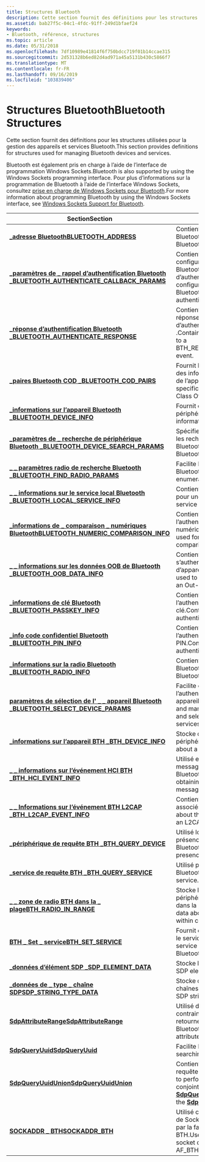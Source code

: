 ```yaml
---
title: Structures Bluetooth
description: Cette section fournit des définitions pour les structures utilisées pour la gestion des appareils et services Bluetooth.
ms.assetid: bab27f5c-04c1-4fdc-91ff-249d1bfaef24
keywords:
- Bluetooth, référence, structures
ms.topic: article
ms.date: 05/31/2018
ms.openlocfilehash: 7df10989e41814f6f750bdcc719f01b14ccae315
ms.sourcegitcommit: 2d531328b6ed82d4ad971a45a5131b430c5866f7
ms.translationtype: MT
ms.contentlocale: fr-FR
ms.lasthandoff: 09/16/2019
ms.locfileid: "103839406"
---
```

# <a name="bluetooth-structures"></a><span data-ttu-id="3ff3b-104">Structures Bluetooth</span><span class="sxs-lookup"><span data-stu-id="3ff3b-104">Bluetooth Structures</span></span>

<span data-ttu-id="3ff3b-105">Cette section fournit des définitions pour les structures utilisées pour la gestion des appareils et services Bluetooth.</span><span class="sxs-lookup"><span data-stu-id="3ff3b-105">This section provides definitions for structures used for managing Bluetooth devices and services.</span></span>

<span data-ttu-id="3ff3b-106">Bluetooth est également pris en charge à l’aide de l’interface de programmation Windows Sockets.</span><span class="sxs-lookup"><span data-stu-id="3ff3b-106">Bluetooth is also supported by using the Windows Sockets programming interface.</span></span> <span data-ttu-id="3ff3b-107">Pour plus d’informations sur la programmation de Bluetooth à l’aide de l’interface Windows Sockets, consultez [prise en charge de Windows Sockets pour Bluetooth](windows-sockets-support-for-bluetooth.md).</span><span class="sxs-lookup"><span data-stu-id="3ff3b-107">For more information about programming Bluetooth by using the Windows Sockets interface, see [Windows Sockets Support for Bluetooth](windows-sockets-support-for-bluetooth.md).</span></span>



| <span data-ttu-id="3ff3b-108">Section</span><span class="sxs-lookup"><span data-stu-id="3ff3b-108">Section</span></span>                                                                                       | <span data-ttu-id="3ff3b-109">Content</span><span class="sxs-lookup"><span data-stu-id="3ff3b-109">Content</span></span>                                                                                                                          |
|-----------------------------------------------------------------------------------------------|----------------------------------------------------------------------------------------------------------------------------------|
| [<span data-ttu-id="3ff3b-110">**\_adresse Bluetooth**</span><span class="sxs-lookup"><span data-stu-id="3ff3b-110">**BLUETOOTH\_ADDRESS**</span></span>](/windows/win32/api/bluetoothapis/ns-bluetoothapis-bluetooth_address_struct)                                               | <span data-ttu-id="3ff3b-111">Contient l’adresse d’un périphérique Bluetooth.</span><span class="sxs-lookup"><span data-stu-id="3ff3b-111">Contains the address of a Bluetooth device.</span></span>                                                                                      |
| [<span data-ttu-id="3ff3b-112">**\_paramètres de \_ rappel d’authentification Bluetooth \_**</span><span class="sxs-lookup"><span data-stu-id="3ff3b-112">**BLUETOOTH\_AUTHENTICATE\_CALLBACK\_PARAMS**</span></span>](/windows/desktop/api/BluetoothAPIs/ns-bluetoothapis-bluetooth_authentication_callback_params) | <span data-ttu-id="3ff3b-113">Contient des informations de configuration spécifiques sur l’appareil Bluetooth qui répond à une demande d’authentification.</span><span class="sxs-lookup"><span data-stu-id="3ff3b-113">Contains specific configuration information about the Bluetooth device responding to an authentication request.</span></span>                  |
| [<span data-ttu-id="3ff3b-114">**\_réponse d’authentification Bluetooth \_**</span><span class="sxs-lookup"><span data-stu-id="3ff3b-114">**BLUETOOTH\_AUTHENTICATE\_RESPONSE**</span></span>](/windows/desktop/api/BluetoothAPIs/ns-bluetoothapis-bluetooth_authenticate_response)                  | <span data-ttu-id="3ff3b-115">Contient les informations passées en réponse à un \_ événement de demande d’authentification à distance BTH \_ \_ .</span><span class="sxs-lookup"><span data-stu-id="3ff3b-115">Contains information passed in response to a BTH\_REMOTE\_AUTHENTICATE\_REQUEST event.</span></span>                                           |
| [<span data-ttu-id="3ff3b-116">**\_paires Bluetooth COD \_**</span><span class="sxs-lookup"><span data-stu-id="3ff3b-116">**BLUETOOTH\_COD\_PAIRS**</span></span>](/windows/desktop/api/BluetoothAPIs/ns-bluetoothapis-bluetooth_cod_pairs)                                          | <span data-ttu-id="3ff3b-117">Fournit la spécification et la récupération des informations de la classe Bluetooth de l’appareil (COD).</span><span class="sxs-lookup"><span data-stu-id="3ff3b-117">Provides for specification and retrieval of Bluetooth Class Of Device (COD) information.</span></span>                                         |
| [<span data-ttu-id="3ff3b-118">**\_informations sur l’appareil Bluetooth \_**</span><span class="sxs-lookup"><span data-stu-id="3ff3b-118">**BLUETOOTH\_DEVICE\_INFO**</span></span>](/windows/win32/api/bluetoothapis/ns-bluetoothapis-bluetooth_device_info_struct)                                      | <span data-ttu-id="3ff3b-119">Fournit des informations sur un périphérique Bluetooth.</span><span class="sxs-lookup"><span data-stu-id="3ff3b-119">Provides information about a Bluetooth device.</span></span>                                                                                   |
| [<span data-ttu-id="3ff3b-120">**\_paramètres de \_ recherche de périphérique Bluetooth \_**</span><span class="sxs-lookup"><span data-stu-id="3ff3b-120">**BLUETOOTH\_DEVICE\_SEARCH\_PARAMS**</span></span>](/windows/desktop/api/BluetoothAPIs/ns-bluetoothapis-bluetooth_device_search_params)                   | <span data-ttu-id="3ff3b-121">Spécifie des critères de recherche pour les recherches de périphériques Bluetooth.</span><span class="sxs-lookup"><span data-stu-id="3ff3b-121">Specifies search criteria for Bluetooth device searches.</span></span>                                                                         |
| [<span data-ttu-id="3ff3b-122">**\_ \_ paramètres radio de recherche Bluetooth \_**</span><span class="sxs-lookup"><span data-stu-id="3ff3b-122">**BLUETOOTH\_FIND\_RADIO\_PARAMS**</span></span>](/windows/desktop/api/BluetoothAPIs/ns-bluetoothapis-bluetooth_find_radio_params)                         | <span data-ttu-id="3ff3b-123">Facilite l’énumération des radios Bluetooth installées.</span><span class="sxs-lookup"><span data-stu-id="3ff3b-123">Facilitates the enumeration of installed Bluetooth radios.</span></span>                                                                       |
| [<span data-ttu-id="3ff3b-124">**\_ \_ informations sur le service local Bluetooth \_**</span><span class="sxs-lookup"><span data-stu-id="3ff3b-124">**BLUETOOTH\_LOCAL\_SERVICE\_INFO**</span></span>](/windows/win32/api/bluetoothapis/ns-bluetoothapis-bluetooth_local_service_info_struct)                       | <span data-ttu-id="3ff3b-125">Contient les informations de service local pour une radio Bluetooth.</span><span class="sxs-lookup"><span data-stu-id="3ff3b-125">Contains local service information for a Bluetooth radio.</span></span>                                                                        |
| [<span data-ttu-id="3ff3b-126">**\_informations de \_ comparaison \_ numériques Bluetooth**</span><span class="sxs-lookup"><span data-stu-id="3ff3b-126">**BLUETOOTH\_NUMERIC\_COMPARISON\_INFO**</span></span>](/windows/desktop/api/BluetoothAPIs/ns-bluetoothapis-bluetooth_numeric_comparison_info)             | <span data-ttu-id="3ff3b-127">Contient la valeur numérique utilisée pour l’authentification via une comparaison numérique.</span><span class="sxs-lookup"><span data-stu-id="3ff3b-127">Contains the numeric value used for authentication via numeric comparison.</span></span>                                                       |
| [<span data-ttu-id="3ff3b-128">**\_ \_ informations sur les données OOB de Bluetooth \_**</span><span class="sxs-lookup"><span data-stu-id="3ff3b-128">**BLUETOOTH\_OOB\_DATA\_INFO**</span></span>](/windows/desktop/api/BluetoothAPIs/ns-bluetoothapis-bluetooth_oob_data_info)                                 | <span data-ttu-id="3ff3b-129">Contient les données utilisées pour s’authentifier avant d’établir un jumelage d’appareils hors bande.</span><span class="sxs-lookup"><span data-stu-id="3ff3b-129">Contains data used to authenticate prior to establishing an Out-of-Band device pairing.</span></span>                                          |
| [<span data-ttu-id="3ff3b-130">**\_informations de clé Bluetooth \_**</span><span class="sxs-lookup"><span data-stu-id="3ff3b-130">**BLUETOOTH\_PASSKEY\_INFO**</span></span>](/windows/desktop/api/BluetoothAPIs/ns-bluetoothapis-bluetooth_passkey_info)                                    | <span data-ttu-id="3ff3b-131">Contient la clé de clé utilisée pour l’authentification via une clé de clé.</span><span class="sxs-lookup"><span data-stu-id="3ff3b-131">Contains the passkey used for authentication via passkey.</span></span>                                                                        |
| [<span data-ttu-id="3ff3b-132">**\_info code confidentiel Bluetooth \_**</span><span class="sxs-lookup"><span data-stu-id="3ff3b-132">**BLUETOOTH\_PIN\_INFO**</span></span>](/windows/desktop/api/BluetoothAPIs/ns-bluetoothapis-bluetooth_pin_info)                                            | <span data-ttu-id="3ff3b-133">Contient des informations utilisées pour l’authentification par le biais du code PIN.</span><span class="sxs-lookup"><span data-stu-id="3ff3b-133">Contains information used for authentication via PIN.</span></span>                                                                            |
| [<span data-ttu-id="3ff3b-134">**\_informations sur la radio Bluetooth \_**</span><span class="sxs-lookup"><span data-stu-id="3ff3b-134">**BLUETOOTH\_RADIO\_INFO**</span></span>](/windows/desktop/api/BluetoothAPIs/ns-bluetoothapis-bluetooth_radio_info)                                        | <span data-ttu-id="3ff3b-135">Contient des informations sur une radio Bluetooth.</span><span class="sxs-lookup"><span data-stu-id="3ff3b-135">Contains information about a Bluetooth radio.</span></span>                                                                                    |
| [<span data-ttu-id="3ff3b-136">**paramètres de sélection de l' \_ \_ appareil Bluetooth \_**</span><span class="sxs-lookup"><span data-stu-id="3ff3b-136">**BLUETOOTH\_SELECT\_DEVICE\_PARAMS**</span></span>](/windows/desktop/api/BluetoothAPIs/ns-bluetoothapis-bluetooth_select_device_params)                   | <span data-ttu-id="3ff3b-137">Facilite et gère la visibilité, l’authentification et la sélection des appareils et services Bluetooth.</span><span class="sxs-lookup"><span data-stu-id="3ff3b-137">Facilitates and manages the visibility, authentication, and selection of Bluetooth devices and services.</span></span>                         |
| [<span data-ttu-id="3ff3b-138">**\_informations sur l’appareil BTH \_**</span><span class="sxs-lookup"><span data-stu-id="3ff3b-138">**BTH\_DEVICE\_INFO**</span></span>](/windows/desktop/api/Bthdef/ns-bthdef-bth_device_info)                                                  | <span data-ttu-id="3ff3b-139">Stocke des informations sur un périphérique Bluetooth.</span><span class="sxs-lookup"><span data-stu-id="3ff3b-139">Stores information about a Bluetooth device.</span></span>                                                                                     |
| [<span data-ttu-id="3ff3b-140">**\_ \_ informations sur l’événement HCI BTH \_**</span><span class="sxs-lookup"><span data-stu-id="3ff3b-140">**BTH\_HCI\_EVENT\_INFO**</span></span>](/windows/desktop/api/Bthdef/ns-bthdef-bth_hci_event_info)                                           | <span data-ttu-id="3ff3b-141">Utilisé en relation avec l’obtention \_ des messages WM DEVICECHANGE pour Bluetooth.</span><span class="sxs-lookup"><span data-stu-id="3ff3b-141">Used in connection with obtaining WM\_DEVICECHANGE messages for Bluetooth.</span></span>                                                       |
| [<span data-ttu-id="3ff3b-142">**\_ \_ Informations sur l’événement BTH L2CAP \_**</span><span class="sxs-lookup"><span data-stu-id="3ff3b-142">**BTH\_L2CAP\_EVENT\_INFO**</span></span>](/windows/desktop/api/Bthdef/ns-bthdef-bth_l2cap_event_info)                                       | <span data-ttu-id="3ff3b-143">Contient des données sur les événements associés à un canal L2CAP.</span><span class="sxs-lookup"><span data-stu-id="3ff3b-143">Contains data about the events that are associated with an L2CAP channel.</span></span>                                                        |
| [<span data-ttu-id="3ff3b-144">**\_périphérique de requête BTH \_**</span><span class="sxs-lookup"><span data-stu-id="3ff3b-144">**BTH\_QUERY\_DEVICE**</span></span>](/windows/desktop/api/Ws2bth/ns-ws2bth-bth_query_device)                                                | <span data-ttu-id="3ff3b-145">Utilisé lors de l’interrogation de la présence d’un périphérique Bluetooth.</span><span class="sxs-lookup"><span data-stu-id="3ff3b-145">Used when querying for the presence of a Bluetooth device.</span></span>                                                                       |
| [<span data-ttu-id="3ff3b-146">**\_service de requête BTH \_**</span><span class="sxs-lookup"><span data-stu-id="3ff3b-146">**BTH\_QUERY\_SERVICE**</span></span>](/windows/desktop/api/Ws2bth/ns-ws2bth-bth_query_service)                                              | <span data-ttu-id="3ff3b-147">Utilisé pour interroger un service Bluetooth.</span><span class="sxs-lookup"><span data-stu-id="3ff3b-147">Used to query a Bluetooth service.</span></span>                                                                                               |
| [<span data-ttu-id="3ff3b-148">**\_ \_ zone de radio BTH dans la \_ plage**</span><span class="sxs-lookup"><span data-stu-id="3ff3b-148">**BTH\_RADIO\_IN\_RANGE**</span></span>](/windows/desktop/api/Bthdef/ns-bthdef-bth_radio_in_range)                                           | <span data-ttu-id="3ff3b-149">Stocke les données relatives aux périphériques Bluetooth qui se trouvent dans la plage de communication.</span><span class="sxs-lookup"><span data-stu-id="3ff3b-149">Stores data about the Bluetooth devices that are within communication range.</span></span>                                                     |
| [<span data-ttu-id="3ff3b-150">**BTH \_ Set \_ service**</span><span class="sxs-lookup"><span data-stu-id="3ff3b-150">**BTH\_SET\_SERVICE**</span></span>](/windows/desktop/api/Ws2bth/ns-ws2bth-bth_set_service)                                                  | <span data-ttu-id="3ff3b-151">Fournit des informations de service pour le service Bluetooth spécifié.</span><span class="sxs-lookup"><span data-stu-id="3ff3b-151">Provides service information for the specified Bluetooth service.</span></span>                                                                |
| [<span data-ttu-id="3ff3b-152">**\_données d’élément SDP \_**</span><span class="sxs-lookup"><span data-stu-id="3ff3b-152">**SDP\_ELEMENT\_DATA**</span></span>](/windows/desktop/api/BluetoothAPIs/ns-bluetoothapis-sdp_element_data)                                                | <span data-ttu-id="3ff3b-153">Stocke les données d’élément SDP.</span><span class="sxs-lookup"><span data-stu-id="3ff3b-153">Stores SDP element data.</span></span>                                                                                                         |
| [<span data-ttu-id="3ff3b-154">**\_données de \_ type \_ chaîne SDP**</span><span class="sxs-lookup"><span data-stu-id="3ff3b-154">**SDP\_STRING\_TYPE\_DATA**</span></span>](/windows/desktop/api/BluetoothAPIs/ns-bluetoothapis-sdp_string_type_data)                                       | <span data-ttu-id="3ff3b-155">Stocke des informations sur les types de chaînes SDP.</span><span class="sxs-lookup"><span data-stu-id="3ff3b-155">Stores information about SDP string types.</span></span>                                                                                       |
| [<span data-ttu-id="3ff3b-156">**SdpAttributeRange**</span><span class="sxs-lookup"><span data-stu-id="3ff3b-156">**SdpAttributeRange**</span></span>](/windows/desktop/api/Bthsdpdef/ns-bthsdpdef-sdpattributerange)                                                | <span data-ttu-id="3ff3b-157">Utilisé dans une requête Bluetooth pour contraindre l’ensemble d’attributs à retourner dans la requête.</span><span class="sxs-lookup"><span data-stu-id="3ff3b-157">Used in a Bluetooth query to constrain the set of attributes to return in the query.</span></span>                                             |
| [<span data-ttu-id="3ff3b-158">**SdpQueryUuid**</span><span class="sxs-lookup"><span data-stu-id="3ff3b-158">**SdpQueryUuid**</span></span>](/windows/desktop/api/Bthsdpdef/ns-bthsdpdef-sdpqueryuuid)                                                          | <span data-ttu-id="3ff3b-159">Facilite la recherche d’UUID.</span><span class="sxs-lookup"><span data-stu-id="3ff3b-159">Facilitates searching for UUIDs.</span></span>                                                                                                 |
| [<span data-ttu-id="3ff3b-160">**SdpQueryUuidUnion**</span><span class="sxs-lookup"><span data-stu-id="3ff3b-160">**SdpQueryUuidUnion**</span></span>](/windows/desktop/api/Bthsdpdef/ns-bthsdpdef-sdpqueryuuidunion)                                                | <span data-ttu-id="3ff3b-161">Contient l’UUID sur lequel exécuter une requête SDP.</span><span class="sxs-lookup"><span data-stu-id="3ff3b-161">Contains the UUID on which to perform an SDP query.</span></span> <span data-ttu-id="3ff3b-162">Utilisé conjointement avec la structure [**SdpQueryUuid**](/windows/desktop/api/Bthsdpdef/ns-bthsdpdef-sdpqueryuuid) .</span><span class="sxs-lookup"><span data-stu-id="3ff3b-162">Used in conjunction with the [**SdpQueryUuid**](/windows/desktop/api/Bthsdpdef/ns-bthsdpdef-sdpqueryuuid) structure.</span></span> |
| [<span data-ttu-id="3ff3b-163">**SOCKADDR \_ BTH**</span><span class="sxs-lookup"><span data-stu-id="3ff3b-163">**SOCKADDR\_BTH**</span></span>](/windows/desktop/api/Ws2bth/ns-ws2bth-sockaddr_bth)                                                         | <span data-ttu-id="3ff3b-164">Utilisé conjointement avec les opérations de Socket Bluetooth telles que définies par la famille d’adresses de l' \_ adresse BTH.</span><span class="sxs-lookup"><span data-stu-id="3ff3b-164">Used in conjunction with Bluetooth socket operations as defined by the AF\_BTH address family.</span></span>                                   |



 

 

 




